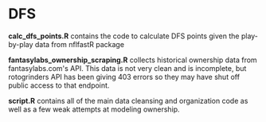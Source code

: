 # DFS

**calc_dfs_points.R** contains the code to calculate DFS points given the play-by-play data from nflfastR package

**fantasylabs_ownership_scraping.R** collects historical ownership data from fantasylabs.com's API. This data is not very clean and is incomplete, but rotogrinders API has been giving 403 errors so they may have shut off public access to that endpoint.

**script.R** contains all of the main data cleansing and organization code as well as a few weak attempts at modeling ownership. 
